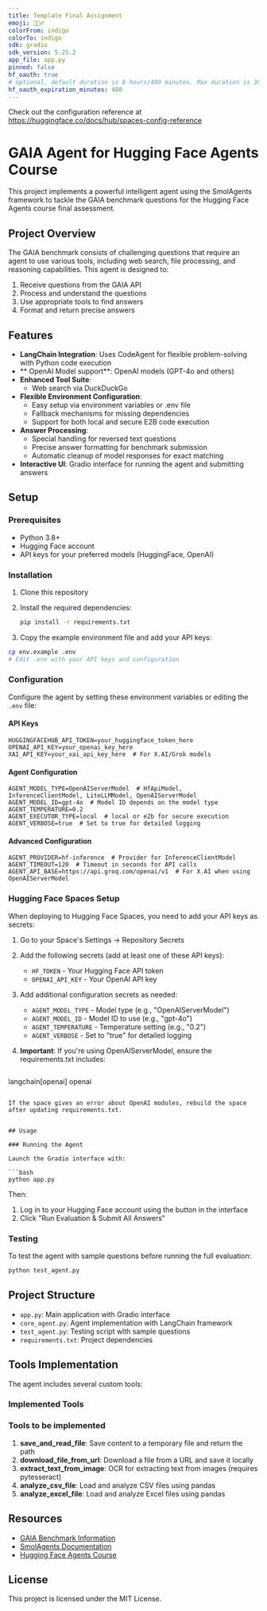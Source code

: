 ```yaml
---
title: Template Final Assignment
emoji: 🕵🏻‍♂️
colorFrom: indigo
colorTo: indigo
sdk: gradio
sdk_version: 5.25.2
app_file: app.py
pinned: false
hf_oauth: true
# optional, default duration is 8 hours/480 minutes. Max duration is 30 days/43200 minutes.
hf_oauth_expiration_minutes: 480
---
```


Check out the configuration reference at https://huggingface.co/docs/hub/spaces-config-reference

# GAIA Agent for Hugging Face Agents Course

This project implements a powerful intelligent agent using the SmolAgents framework to tackle the GAIA benchmark questions for the Hugging Face Agents course final assessment.

## Project Overview

The GAIA benchmark consists of challenging questions that require an agent to use various tools, including web search, file processing, and reasoning capabilities. This agent is designed to:

1. Receive questions from the GAIA API
2. Process and understand the questions
3. Use appropriate tools to find answers
4. Format and return precise answers

## Features

- **LangChain Integration**: Uses CodeAgent for flexible problem-solving with Python code execution
- ** OpenAI Model support**: OpenAI models (GPT-4o and others)
- **Enhanced Tool Suite**:
  - Web search via DuckDuckGo
- **Flexible Environment Configuration**:
  - Easy setup via environment variables or .env file
  - Fallback mechanisms for missing dependencies
  - Support for both local and secure E2B code execution
- **Answer Processing**:
  - Special handling for reversed text questions
  - Precise answer formatting for benchmark submission
  - Automatic cleanup of model responses for exact matching
- **Interactive UI**: Gradio interface for running the agent and submitting answers

## Setup

### Prerequisites

- Python 3.8+
- Hugging Face account
- API keys for your preferred models (HuggingFace, OpenAI)

### Installation

1. Clone this repository
2. Install the required dependencies:
   ```bash
   pip install -r requirements.txt
   ```

3. Copy the example environment file and add your API keys:

```bash
cp env.example .env
# Edit .env with your API keys and configuration
```

### Configuration

Configure the agent by setting these environment variables or editing the `.env` file:

#### API Keys
```
HUGGINGFACEHUB_API_TOKEN=your_huggingface_token_here
OPENAI_API_KEY=your_openai_key_here
XAI_API_KEY=your_xai_api_key_here  # For X.AI/Grok models
```

#### Agent Configuration
```
AGENT_MODEL_TYPE=OpenAIServerModel  # HfApiModel, InferenceClientModel, LiteLLMModel, OpenAIServerModel
AGENT_MODEL_ID=gpt-4o  # Model ID depends on the model type
AGENT_TEMPERATURE=0.2
AGENT_EXECUTOR_TYPE=local  # local or e2b for secure execution
AGENT_VERBOSE=true  # Set to true for detailed logging
```

#### Advanced Configuration
```
AGENT_PROVIDER=hf-inference  # Provider for InferenceClientModel
AGENT_TIMEOUT=120  # Timeout in seconds for API calls
AGENT_API_BASE=https://api.groq.com/openai/v1  # For X.AI when using OpenAIServerModel
```

### Hugging Face Spaces Setup

When deploying to Hugging Face Spaces, you need to add your API keys as secrets:

1. Go to your Space's Settings → Repository Secrets
2. Add the following secrets (add at least one of these API keys):
   - `HF_TOKEN` - Your Hugging Face API token
   - `OPENAI_API_KEY` - Your OpenAI API key

3. Add additional configuration secrets as needed:
   - `AGENT_MODEL_TYPE` - Model type (e.g., "OpenAIServerModel")
   - `AGENT_MODEL_ID` - Model ID to use (e.g., "gpt-4o")
   - `AGENT_TEMPERATURE` - Temperature setting (e.g., "0.2")
   - `AGENT_VERBOSE` - Set to "true" for detailed logging

4. **Important**: If you're using OpenAIServerModel, ensure the requirements.txt includes:
   ```
langchain[openai]
openai
   ```

   If the space gives an error about OpenAI modules, rebuild the space after updating requirements.txt.


## Usage

### Running the Agent

Launch the Gradio interface with:

```bash
python app.py
```

Then:
1. Log in to your Hugging Face account using the button in the interface
2. Click "Run Evaluation & Submit All Answers"

### Testing

To test the agent with sample questions before running the full evaluation:

```bash
python test_agent.py
```

## Project Structure

- `app.py`: Main application with Gradio interface
- `core_agent.py`: Agent implementation with LangChain framework
- `test_agent.py`: Testing script with sample questions
- `requirements.txt`: Project dependencies

## Tools Implementation

The agent includes several custom tools:

### Implemented Tools

### Tools to be implemented

1. **save_and_read_file**: Save content to a temporary file and return the path
2. **download_file_from_url**: Download a file from a URL and save it locally
3. **extract_text_from_image**: OCR for extracting text from images (requires pytesseract)
4. **analyze_csv_file**: Load and analyze CSV files using pandas
5. **analyze_excel_file**: Load and analyze Excel files using pandas

## Resources

- [GAIA Benchmark Information](https://huggingface.co/spaces/gaia-benchmark/leaderboard)
- [SmolAgents Documentation](https://huggingface.co/docs/smolagents/en/index)
- [Hugging Face Agents Course](https://huggingface.co/agents-course)

## License

This project is licensed under the MIT License.